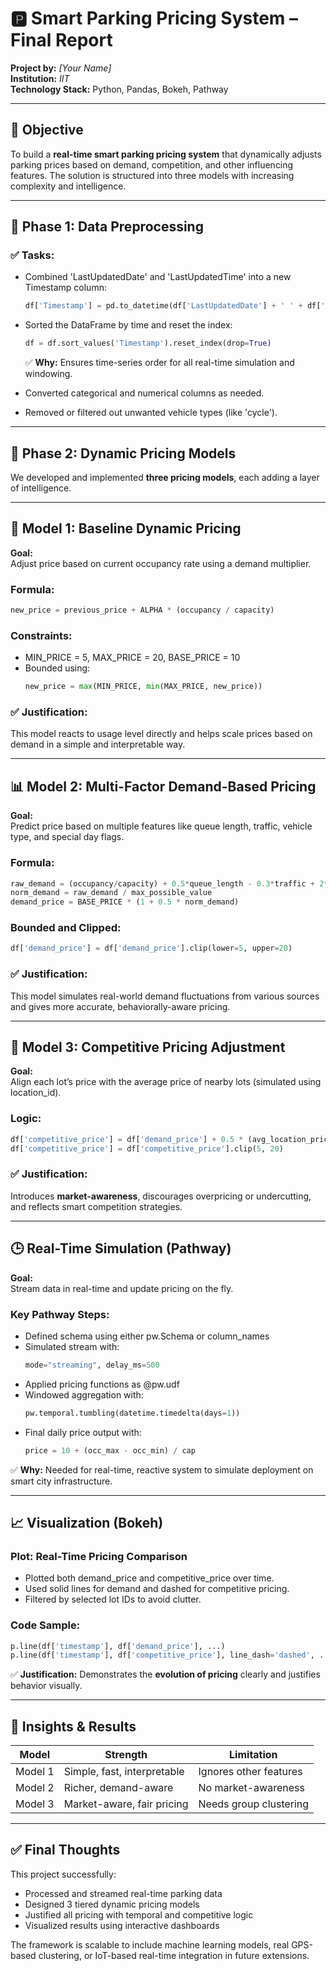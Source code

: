 
# 🅿️ Smart Parking Pricing System – Final Report
**Project by:** *[Your Name]*  
**Institution:** *IIT*  
**Technology Stack:** Python, Pandas, Bokeh, Pathway  

---

## 📌 Objective

To build a **real-time smart parking pricing system** that dynamically adjusts parking prices based on demand, competition, and other influencing features. The solution is structured into three models with increasing complexity and intelligence.

---

## 📁 Phase 1: Data Preprocessing

### ✅ Tasks:
- Combined 'LastUpdatedDate' and 'LastUpdatedTime' into a new Timestamp column:
  ```python
  df['Timestamp'] = pd.to_datetime(df['LastUpdatedDate'] + ' ' + df['LastUpdatedTime'], format='%d-%m-%Y %H:%M:%S')
  ```
- Sorted the DataFrame by time and reset the index:
  ```python
  df = df.sort_values('Timestamp').reset_index(drop=True)
  ```
  ✅ **Why:** Ensures time-series order for all real-time simulation and windowing.

- Converted categorical and numerical columns as needed.
- Removed or filtered out unwanted vehicle types (like 'cycle').

---

## 🔁 Phase 2: Dynamic Pricing Models

We developed and implemented **three pricing models**, each adding a layer of intelligence.

---

## 🧮 Model 1: **Baseline Dynamic Pricing**

**Goal:**  
Adjust price based on current occupancy rate using a demand multiplier.

### Formula:
```python
new_price = previous_price + ALPHA * (occupancy / capacity)
```

### Constraints:
- MIN_PRICE = 5, MAX_PRICE = 20, BASE_PRICE = 10
- Bounded using:
  ```python
  new_price = max(MIN_PRICE, min(MAX_PRICE, new_price))
  ```

### ✅ Justification:
This model reacts to usage level directly and helps scale prices based on demand in a simple and interpretable way.

---

## 📊 Model 2: **Multi-Factor Demand-Based Pricing**

**Goal:**  
Predict price based on multiple features like queue length, traffic, vehicle type, and special day flags.

### Formula:
```python
raw_demand = (occupancy/capacity) + 0.5*queue_length - 0.3*traffic + 2*special_day + weight(vehicle_type)
norm_demand = raw_demand / max_possible_value
demand_price = BASE_PRICE * (1 + 0.5 * norm_demand)
```

### Bounded and Clipped:
```python
df['demand_price'] = df['demand_price'].clip(lower=5, upper=20)
```

### ✅ Justification:
This model simulates real-world demand fluctuations from various sources and gives more accurate, behaviorally-aware pricing.

---

## 🔄 Model 3: **Competitive Pricing Adjustment**

**Goal:**  
Align each lot’s price with the average price of nearby lots (simulated using location_id).

### Logic:
```python
df['competitive_price'] = df['demand_price'] + 0.5 * (avg_location_price - df['demand_price'])
df['competitive_price'] = df['competitive_price'].clip(5, 20)
```

### ✅ Justification:
Introduces **market-awareness**, discourages overpricing or undercutting, and reflects smart competition strategies.

---

## 🕒 Real-Time Simulation (Pathway)

**Goal:**  
Stream data in real-time and update pricing on the fly.

### Key Pathway Steps:
- Defined schema using either pw.Schema or column_names
- Simulated stream with:
  ```python
  mode="streaming", delay_ms=500
  ```
- Applied pricing functions as @pw.udf
- Windowed aggregation with:
  ```python
  pw.temporal.tumbling(datetime.timedelta(days=1))
  ```
- Final daily price output with:
  ```python
  price = 10 + (occ_max - occ_min) / cap
  ```

✅ **Why:** Needed for real-time, reactive system to simulate deployment on smart city infrastructure.

---

## 📈 Visualization (Bokeh)

### Plot: Real-Time Pricing Comparison
- Plotted both demand_price and competitive_price over time.
- Used solid lines for demand and dashed for competitive pricing.
- Filtered by selected lot IDs to avoid clutter.

### Code Sample:
```python
p.line(df['timestamp'], df['demand_price'], ...)
p.line(df['timestamp'], df['competitive_price'], line_dash='dashed', ...)
```

✅ **Justification:** Demonstrates the **evolution of pricing** clearly and justifies behavior visually.

---

## 🧠 Insights & Results

| Model     | Strength                     | Limitation                     |
|-----------|------------------------------|--------------------------------|
| Model 1   | Simple, fast, interpretable  | Ignores other features         |
| Model 2   | Richer, demand-aware         | No market-awareness            |
| Model 3   | Market-aware, fair pricing   | Needs group clustering         |

---

## ✅ Final Thoughts

This project successfully:
- Processed and streamed real-time parking data
- Designed 3 tiered dynamic pricing models
- Justified all pricing with temporal and competitive logic
- Visualized results using interactive dashboards

The framework is scalable to include machine learning models, real GPS-based clustering, or IoT-based real-time integration in future extensions.

